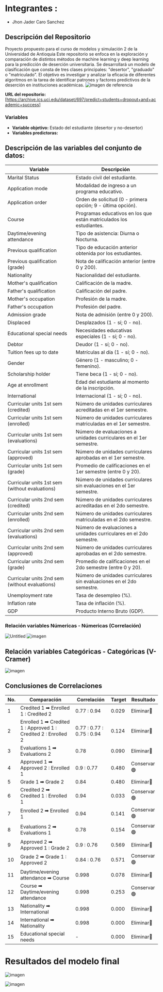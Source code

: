 # Integrantes : 
 - Jhon Jader Caro Sanchez
 


## Descripción del Repositorio

Proyecto propuesto para el curso de modelos y simulación 2 de la Universidad de Antioquia
Este repositorio se enfoca en la exploración y comparación de distintos métodos de machine learning y deep learning para la predicción de deserción universitaria. Se desarrollará un modelo de clasificación que consta de tres clases principales: "desertor", "graduado" o "matriculado". El objetivo es investigar y analizar la eficacia de diferentes algoritmos en la tarea de identificar patrones y factores predictivos de la deserción en instituciones académicas.
![imagen de referencia](https://github.com/jadercaro/Prediccion-de-desercion-universitaria/assets/96452959/55895259-8659-4218-a9ff-c32dd66a98c3)


**URL del repositorio:** [https://archive.ics.uci.edu/dataset/697/predict+students+dropout+and+academic+success]

### Variables

- **Variable objetivo:** Estado del estudiante (desertor y no-desertor)
- **Variables predictoras:**
## **Descripción de las variables del conjunto de datos:**

| Variable                                   | Descripción                                                                                                 |
|--------------------------------------------|-------------------------------------------------------------------------------------------------------------|
| Marital Status                             | Estado civil del estudiante.                                                                                |
| Application mode                           | Modalidad de ingreso a un programa educativo.                                                                |
| Application order                          | Orden de solicitud (0 - primera opción; 9 - última opción).                                                  |
| Course                                     | Programas educativos en los que están matriculados los estudiantes.                                          |
| Daytime/evening attendance                | Tipo de asistencia: Diurna o Nocturna.                                                                      |
| Previous qualification                     | Tipo de educación anterior obtenida por los estudiantes.                                                      |
| Previous qualification (grade)            | Nota de calificación anterior (entre 0 y 200).                                                               |
| Nationality                                | Nacionalidad del estudiante.                                                                                |
| Mother's qualification                    | Calificación de la madre.                                                                                   |
| Father's qualification                    | Calificación del padre.                                                                                     |
| Mother's occupation                        | Profesión de la madre.                                                                                      |
| Father's occupation                        | Profesión del padre.                                                                                        |
| Admission grade                            | Nota de admisión (entre 0 y 200).                                                                           |
| Displaced                                  | Desplazados (1 - sí; 0 - no).                                                                               |
| Educational special needs                 | Necesidades educativas especiales (1 - sí; 0 - no).                                                          |
| Debtor                                     | Deudor (1 - sí; 0 - no).                                                                                    |
| Tuition fees up to date                    | Matrículas al día (1 - sí; 0 - no).                                                                         |
| Gender                                     | Género (1 - masculino; 0 - femenino).                                                                       |
| Scholarship holder                         | Tiene beca (1 - sí; 0 - no).                                                                                |
| Age at enrollment                          | Edad del estudiante al momento de la inscripción.                                                            |
| International                              | Internacional (1 - sí; 0 - no).                                                                             |
| Curricular units 1st sem (credited)        | Número de unidades curriculares acreditadas en el 1er semestre.                                               |
| Curricular units 1st sem (enrolled)       | Número de unidades curriculares matriculadas en el 1er semestre.                                              |
| Curricular units 1st sem (evaluations)    | Número de evaluaciones a unidades curriculares en el 1er semestre.                                            |
| Curricular units 1st sem (approved)       | Número de unidades curriculares aprobadas en el 1er semestre.                                                 |
| Curricular units 1st sem (grade)          | Promedio de calificaciones en el 1er semestre (entre 0 y 20).                                                  |
| Curricular units 1st sem (without evaluations) | Número de unidades curriculares sin evaluaciones en el 1er semestre.                                       |
| Curricular units 2nd sem (credited)       | Número de unidades curriculares acreditadas en el 2do semestre.                                               |
| Curricular units 2nd sem (enrolled)       | Número de unidades curriculares matriculadas en el 2do semestre.                                              |
| Curricular units 2nd sem (evaluations)    | Número de evaluaciones a unidades curriculares en el 2do semestre.                                            |
| Curricular units 2nd sem (approved)       | Número de unidades curriculares aprobadas en el 2do semestre.                                                 |
| Curricular units 2nd sem (grade)          | Promedio de calificaciones en el 2do semestre (entre 0 y 20).                                                  |
| Curricular units 2nd sem (without evaluations) | Número de unidades curriculares sin evaluaciones en el 2do semestre.                                       |
| Unemployment rate                         | Tasa de desempleo (%).                                                                                      |
| Inflation rate                            | Tasa de inflación (%).                                                                                      |
| GDP                                       | Producto Interno Bruto (GDP).                                                                              |

### Relación variables Númericas - Númericas (Correlación)

![Untitled](https://github.com/jadercaro/Prediccion-de-desercion-universitaria/assets/15114373/786a5310-8c74-445b-85b5-7bf69a27c948) 
![imagen](https://github.com/jadercaro/Prediccion-de-desercion-universitaria/assets/96452959/62183760-b665-4f62-a398-545f04d9eca6)

## Relación variables Categóricas - Categóricas (V-Cramer)
![imagen](https://github.com/jadercaro/Prediccion-de-desercion-universitaria/assets/96452959/b3d0cb86-ed4a-4535-8c39-149b1184fdb7) 





## Conclusiones de Correlaciones

| No. | Comparación                                            | Correlación | Target  | Resultado |
|-----|--------------------------------------------------------|-------------|---------|-----------|
| 1   | Credited 1 ➡ Enrolled 1 : Credited 2        | 0.77 : 0.94       | 0.029    | Eliminar🔴       |
| 2   | Enrolled 1 ➡ Credited 1 : Approved 1 : Credited 2 : Enrolled 2             | 0.77 : 0.77 : 0.75 : 0.94 | 0.124    | Eliminar🔴       |
| 3   | Evaluations 1 ➡ Evaluations 2          | 0.78        | 0.090   | Eliminar🔴       |
| 4   | Approved 1 ➡ Approved 2 : Enrolled 1                 | 0.9 : 0.77         | 0.480    | Conservar🟢        |
| 5   | Grade 1 ➡ Grade 2                      | 0.84        | 0.480    |   Eliminar🔴         |
| 6   | Credited 2 ➡ Credited 1 : Enrolled 1             | 0.94        | 0.033   | Conservar🟢          |
| 7   | Enrolled 2 ➡ Enrolled 1                | 0.94        | 0.141    | Conservar🟢          |
| 8   | Evaluations 2 ➡ Evaluations 1          | 0.78        | 0.154   | Conservar🟢          |
| 9   | Approved 2 ➡ Approved 1 : Grade 2               | 0.9 : 0.76         | 0.569   | Eliminar🔴         |
| 10  | Grade 2 ➡ Grade 1 : Approved 2                   | 0.84 : 0.76        | 0.571   | Conservar🟢       |
| 11  | Daytime/evening attendance ➡ Course                    | 0.998       | 0.078   | Eliminar🔴         |
| 12  | Course ➡ Daytime/evening attendance                    | 0.998       | 0.253   | Conservar🟢          |
| 13  | Nationality ➡ International                            | 0.998       | 0.000   | Eliminar🔴         |
| 14  | International ➡ Nationality                            | 0.998       | 0.000   | Eliminar🔴         |
| 15  | Educational special needs                            | -      | 0.000   | Eliminar🔴         |

# Resultados del modelo final 

![imagen](https://github.com/jadercaro/Prediccion-de-desercion-universitaria/assets/96452959/11ef0022-222c-42a0-af33-c114ce634ff0)

![imagen](https://github.com/jadercaro/Prediccion-de-desercion-universitaria/assets/96452959/ad88dd0a-5b38-4020-aa9b-67d84bc488b6)





